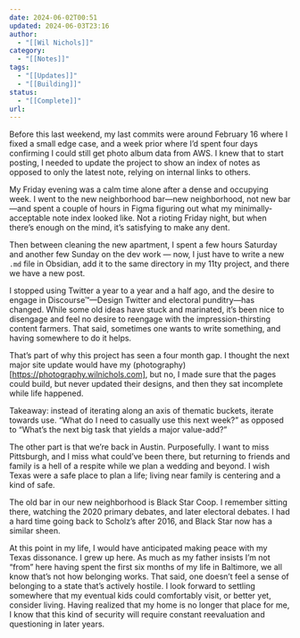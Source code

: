 ```yaml
---
date: 2024-06-02T00:51
updated: 2024-06-03T23:16
author:
  - "[[Wil Nichols]]"
category:
  - "[[Notes]]"
tags:
  - "[[Updates]]"
  - "[[Building]]"
status:
  - "[[Complete]]"
url: 
---
```


Before this last weekend, my last commits were around February 16 where I fixed a small edge case, and a week prior where I’d spent four days confirming I could still get photo album data from AWS. I knew that to start posting, I needed to update the project to show an index of notes as opposed to only the latest note, relying on internal links to others.

My Friday evening was a calm time alone after a dense and occupying week. I went to the new neighborhood bar—new neighborhood, not new bar—and spent a couple of hours in Figma figuring out what my minimally-acceptable note index looked like. Not a rioting Friday night, but when there’s enough on the mind, it’s satisfying to make any dent.

Then between cleaning the new apartment, I spent a few hours Saturday and another few Sunday on the dev work — now, I just have to write a new `.md` file in Obsidian, add it to the same directory in my 11ty project, and there we have a new post. 

I stopped using Twitter a year to a year and a half ago, and the desire to engage in Discourse™—Design Twitter and electoral punditry—has changed. While some old ideas have stuck and marinated, it’s been nice to disengage and feel no desire to reengage with the impression-thirsting content farmers. That said, sometimes one wants to write something, and having somewhere to do it helps.

That’s part of why this project has seen a four month gap. I thought the next major site update would have my (photography)[https://photography.wilnichols.com], but no, I made sure that the pages could build, but never updated their designs, and then they sat incomplete while life happened.

Takeaway: instead of iterating along an axis of thematic buckets, iterate towards use. “What do I need to casually use this next week?” as opposed to “What’s the next big task that yields a major value-add?”

The other part is that we’re back in Austin. Purposefully. I want to miss Pittsburgh, and I miss what could’ve been there, but returning to friends and family is a hell of a respite while we plan a wedding and beyond. I wish Texas were a safe place to plan a life; living near family is centering and a kind of safe.

The old bar in our new neighborhood is Black Star Coop. I remember sitting there, watching the 2020 primary debates, and later electoral debates. I had a hard time going back to Scholz’s after 2016, and Black Star now has a similar sheen. 

At this point in my life, I would have anticipated making peace with my Texas dissonance. I grew up here. As much as my father insists I’m not “from” here having spent the first six months of my life in Baltimore, we all know that’s not how belonging works. That said, one doesn’t feel a sense of belonging to a state that’s actively hostile. I look forward to settling somewhere that my eventual kids could comfortably visit, or better yet, consider living. Having realized that my home is no longer that place for me, I know that this kind of security will require constant reevaluation and questioning in later years.
